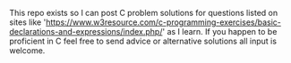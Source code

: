 This repo exists so I can post C problem solutions for questions listed on sites like
'https://www.w3resource.com/c-programming-exercises/basic-declarations-and-expressions/index.php/' 
as I learn. If you happen to be proficient in C feel free to send advice or alternative solutions all
input is welcome.
